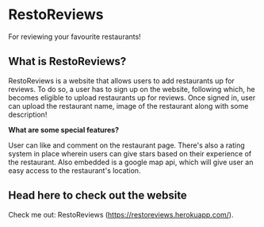 # RestoReviews
For reviewing your favourite restaurants!

## What is RestoReviews?
RestoReviews is a website that allows users to add restaurants up for reviews. To do so, a user has to sign up on the website, following which, he becomes eligible to upload restaurants up for reviews. Once signed in, user can upload the restaurant name, image of the restaurant along with some description!

**What are some special features?**

User can like and comment on the restaurant page. There's also a rating system in place wherein users can give stars based on their experience of the restaurant. Also embedded is a google map api, which will give user an easy access to the restaurant's location.

## Head here to check out the website
Check me out: RestoReviews (https://restoreviews.herokuapp.com/).
